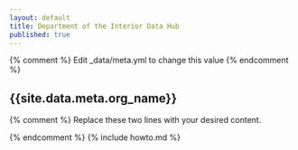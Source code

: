 ```yaml
---
layout: default
title: Department of the Interior Data Hub
published: true
---
```


{% comment %} Edit _data/meta.yml to change this value {% endcomment %}
## {{site.data.meta.org_name}}


{% comment %} 
 Replace these two lines with your desired content.

{% endcomment %}
{% include howto.md %}
